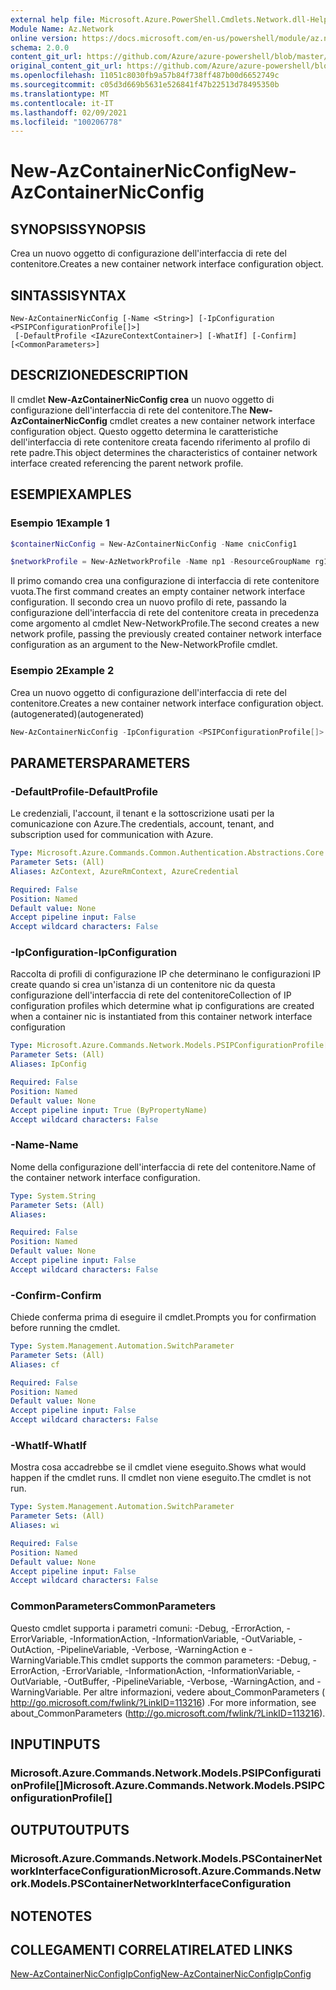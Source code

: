 ```yaml
---
external help file: Microsoft.Azure.PowerShell.Cmdlets.Network.dll-Help.xml
Module Name: Az.Network
online version: https://docs.microsoft.com/en-us/powershell/module/az.network/new-AzContainerNicconfig
schema: 2.0.0
content_git_url: https://github.com/Azure/azure-powershell/blob/master/src/Network/Network/help/New-AzContainerNicConfig.md
original_content_git_url: https://github.com/Azure/azure-powershell/blob/master/src/Network/Network/help/New-AzContainerNicConfig.md
ms.openlocfilehash: 11051c8030fb9a57b84f738ff487b00d6652749c
ms.sourcegitcommit: c05d3d669b5631e526841f47b22513d78495350b
ms.translationtype: MT
ms.contentlocale: it-IT
ms.lasthandoff: 02/09/2021
ms.locfileid: "100206778"
---
```

# <span data-ttu-id="8377a-101">New-AzContainerNicConfig</span><span class="sxs-lookup"><span data-stu-id="8377a-101">New-AzContainerNicConfig</span></span>

## <span data-ttu-id="8377a-102">SYNOPSIS</span><span class="sxs-lookup"><span data-stu-id="8377a-102">SYNOPSIS</span></span>
<span data-ttu-id="8377a-103">Crea un nuovo oggetto di configurazione dell'interfaccia di rete del contenitore.</span><span class="sxs-lookup"><span data-stu-id="8377a-103">Creates a new container network interface configuration object.</span></span>

## <span data-ttu-id="8377a-104">SINTASSI</span><span class="sxs-lookup"><span data-stu-id="8377a-104">SYNTAX</span></span>

```
New-AzContainerNicConfig [-Name <String>] [-IpConfiguration <PSIPConfigurationProfile[]>]
 [-DefaultProfile <IAzureContextContainer>] [-WhatIf] [-Confirm] [<CommonParameters>]
```

## <span data-ttu-id="8377a-105">DESCRIZIONE</span><span class="sxs-lookup"><span data-stu-id="8377a-105">DESCRIPTION</span></span>
<span data-ttu-id="8377a-106">Il cmdlet **New-AzContainerNicConfig crea** un nuovo oggetto di configurazione dell'interfaccia di rete del contenitore.</span><span class="sxs-lookup"><span data-stu-id="8377a-106">The **New-AzContainerNicConfig** cmdlet creates a new container network interface configuration object.</span></span> <span data-ttu-id="8377a-107">Questo oggetto determina le caratteristiche dell'interfaccia di rete contenitore creata facendo riferimento al profilo di rete padre.</span><span class="sxs-lookup"><span data-stu-id="8377a-107">This object determines the characteristics of container network interface created referencing the parent network profile.</span></span>

## <span data-ttu-id="8377a-108">ESEMPI</span><span class="sxs-lookup"><span data-stu-id="8377a-108">EXAMPLES</span></span>

### <span data-ttu-id="8377a-109">Esempio 1</span><span class="sxs-lookup"><span data-stu-id="8377a-109">Example 1</span></span>
```powershell
$containerNicConfig = New-AzContainerNicConfig -Name cnicConfig1

$networkProfile = New-AzNetworkProfile -Name np1 -ResourceGroupName rg1 -Location westus -ContainerNetworkInterfaceConfiguration $containerNicConfig
```

<span data-ttu-id="8377a-110">Il primo comando crea una configurazione di interfaccia di rete contenitore vuota.</span><span class="sxs-lookup"><span data-stu-id="8377a-110">The first command creates an empty container network interface configuration.</span></span> <span data-ttu-id="8377a-111">Il secondo crea un nuovo profilo di rete, passando la configurazione dell'interfaccia di rete del contenitore creata in precedenza come argomento al cmdlet New-NetworkProfile.</span><span class="sxs-lookup"><span data-stu-id="8377a-111">The second creates a new network profile, passing the previously created container network interface configuration as an argument to the New-NetworkProfile cmdlet.</span></span>

### <span data-ttu-id="8377a-112">Esempio 2</span><span class="sxs-lookup"><span data-stu-id="8377a-112">Example 2</span></span>

<span data-ttu-id="8377a-113">Crea un nuovo oggetto di configurazione dell'interfaccia di rete del contenitore.</span><span class="sxs-lookup"><span data-stu-id="8377a-113">Creates a new container network interface configuration object.</span></span> <span data-ttu-id="8377a-114">(autogenerated)</span><span class="sxs-lookup"><span data-stu-id="8377a-114">(autogenerated)</span></span>

<!-- Aladdin Generated Example -->
```powershell
New-AzContainerNicConfig -IpConfiguration <PSIPConfigurationProfile[]> -Name cnic
```

## <span data-ttu-id="8377a-115">PARAMETERS</span><span class="sxs-lookup"><span data-stu-id="8377a-115">PARAMETERS</span></span>

### <span data-ttu-id="8377a-116">-DefaultProfile</span><span class="sxs-lookup"><span data-stu-id="8377a-116">-DefaultProfile</span></span>
<span data-ttu-id="8377a-117">Le credenziali, l'account, il tenant e la sottoscrizione usati per la comunicazione con Azure.</span><span class="sxs-lookup"><span data-stu-id="8377a-117">The credentials, account, tenant, and subscription used for communication with Azure.</span></span>

```yaml
Type: Microsoft.Azure.Commands.Common.Authentication.Abstractions.Core.IAzureContextContainer
Parameter Sets: (All)
Aliases: AzContext, AzureRmContext, AzureCredential

Required: False
Position: Named
Default value: None
Accept pipeline input: False
Accept wildcard characters: False
```

### <span data-ttu-id="8377a-118">-IpConfiguration</span><span class="sxs-lookup"><span data-stu-id="8377a-118">-IpConfiguration</span></span>
<span data-ttu-id="8377a-119">Raccolta di profili di configurazione IP che determinano le configurazioni IP create quando si crea un'istanza di un contenitore nic da questa configurazione dell'interfaccia di rete del contenitore</span><span class="sxs-lookup"><span data-stu-id="8377a-119">Collection of IP configuration profiles which determine what ip configurations are created when a container nic is instantiated from this container network interface configuration</span></span>

```yaml
Type: Microsoft.Azure.Commands.Network.Models.PSIPConfigurationProfile[]
Parameter Sets: (All)
Aliases: IpConfig

Required: False
Position: Named
Default value: None
Accept pipeline input: True (ByPropertyName)
Accept wildcard characters: False
```

### <span data-ttu-id="8377a-120">-Name</span><span class="sxs-lookup"><span data-stu-id="8377a-120">-Name</span></span>
<span data-ttu-id="8377a-121">Nome della configurazione dell'interfaccia di rete del contenitore.</span><span class="sxs-lookup"><span data-stu-id="8377a-121">Name of the container network interface configuration.</span></span>

```yaml
Type: System.String
Parameter Sets: (All)
Aliases:

Required: False
Position: Named
Default value: None
Accept pipeline input: False
Accept wildcard characters: False
```

### <span data-ttu-id="8377a-122">-Confirm</span><span class="sxs-lookup"><span data-stu-id="8377a-122">-Confirm</span></span>
<span data-ttu-id="8377a-123">Chiede conferma prima di eseguire il cmdlet.</span><span class="sxs-lookup"><span data-stu-id="8377a-123">Prompts you for confirmation before running the cmdlet.</span></span>

```yaml
Type: System.Management.Automation.SwitchParameter
Parameter Sets: (All)
Aliases: cf

Required: False
Position: Named
Default value: None
Accept pipeline input: False
Accept wildcard characters: False
```

### <span data-ttu-id="8377a-124">-WhatIf</span><span class="sxs-lookup"><span data-stu-id="8377a-124">-WhatIf</span></span>
<span data-ttu-id="8377a-125">Mostra cosa accadrebbe se il cmdlet viene eseguito.</span><span class="sxs-lookup"><span data-stu-id="8377a-125">Shows what would happen if the cmdlet runs.</span></span>
<span data-ttu-id="8377a-126">Il cmdlet non viene eseguito.</span><span class="sxs-lookup"><span data-stu-id="8377a-126">The cmdlet is not run.</span></span>

```yaml
Type: System.Management.Automation.SwitchParameter
Parameter Sets: (All)
Aliases: wi

Required: False
Position: Named
Default value: None
Accept pipeline input: False
Accept wildcard characters: False
```

### <span data-ttu-id="8377a-127">CommonParameters</span><span class="sxs-lookup"><span data-stu-id="8377a-127">CommonParameters</span></span>
<span data-ttu-id="8377a-128">Questo cmdlet supporta i parametri comuni: -Debug, -ErrorAction, -ErrorVariable, -InformationAction, -InformationVariable, -OutVariable, -OutAction, -PipelineVariable, -Verbose, -WarningAction e -WarningVariable.</span><span class="sxs-lookup"><span data-stu-id="8377a-128">This cmdlet supports the common parameters: -Debug, -ErrorAction, -ErrorVariable, -InformationAction, -InformationVariable, -OutVariable, -OutBuffer, -PipelineVariable, -Verbose, -WarningAction, and -WarningVariable.</span></span> <span data-ttu-id="8377a-129">Per altre informazioni, vedere about_CommonParameters ( http://go.microsoft.com/fwlink/?LinkID=113216) .</span><span class="sxs-lookup"><span data-stu-id="8377a-129">For more information, see about_CommonParameters (http://go.microsoft.com/fwlink/?LinkID=113216).</span></span>

## <span data-ttu-id="8377a-130">INPUT</span><span class="sxs-lookup"><span data-stu-id="8377a-130">INPUTS</span></span>

### <span data-ttu-id="8377a-131">Microsoft.Azure.Commands.Network.Models.PSIPConfigurationProfile[]</span><span class="sxs-lookup"><span data-stu-id="8377a-131">Microsoft.Azure.Commands.Network.Models.PSIPConfigurationProfile[]</span></span>

## <span data-ttu-id="8377a-132">OUTPUT</span><span class="sxs-lookup"><span data-stu-id="8377a-132">OUTPUTS</span></span>

### <span data-ttu-id="8377a-133">Microsoft.Azure.Commands.Network.Models.PSContainerNetworkInterfaceConfiguration</span><span class="sxs-lookup"><span data-stu-id="8377a-133">Microsoft.Azure.Commands.Network.Models.PSContainerNetworkInterfaceConfiguration</span></span>

## <span data-ttu-id="8377a-134">NOTE</span><span class="sxs-lookup"><span data-stu-id="8377a-134">NOTES</span></span>

## <span data-ttu-id="8377a-135">COLLEGAMENTI CORRELATI</span><span class="sxs-lookup"><span data-stu-id="8377a-135">RELATED LINKS</span></span>

[<span data-ttu-id="8377a-136">New-AzContainerNicConfigIpConfig</span><span class="sxs-lookup"><span data-stu-id="8377a-136">New-AzContainerNicConfigIpConfig</span></span>](./New-AzContainerNicConfigIpConfig.md)
